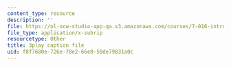 ```yaml
---
content_type: resource
description: ''
file: https://ol-ocw-studio-app-qa.s3.amazonaws.com/courses/7-016-introductory-biology-fall-2018/f8f7680e726e78e266e050de79831a0c_kVu37T6sB_E.srt
file_type: application/x-subrip
resourcetype: Other
title: 3play caption file
uid: f8f7680e-726e-78e2-66e0-50de79831a0c
---
```

